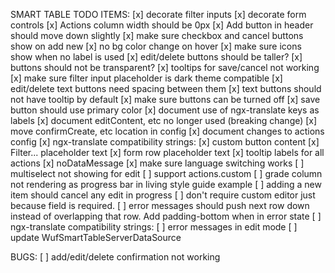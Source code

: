 SMART TABLE TODO ITEMS:
[x] decorate filter inputs
[x] decorate form controls
[x] Actions column width should be 0px
[x] Add button in header should move down slightly
[x] make sure checkbox and cancel buttons show on add new
[x] no bg color change on hover
[x] make sure icons show when no label is used
[x] edit/delete buttons should be taller?
[x] buttons should not be transparent?
[x] tooltips for save/cancel not working
[x] make sure filter input placeholder is dark theme compatible
[x] edit/delete text buttons need spacing between them
[x] text buttons should not have tooltip by default
[x] make sure buttons can be turned off
[x] save button should use primary color
[x] document use of ngx-translate keys as labels
[x] document editContent, etc no longer used (breaking change)
[x] move confirmCreate, etc location in config
[x] document changes to actions config
[x] ngx-translate compatibility strings:
    [x] custom button content
    [x] Filter... placeholder text 
    [x] form row placeholder text
    [x] tooltip labels for all actions
    [x] noDataMessage
[x] make sure language switching works
[ ] multiselect not showing for edit
[ ] support actions.custom
[ ] grade column not rendering as progress bar in living style guide example
[ ] adding a new item should cancel any edit in progress
[ ] don't require custom editor just because field is required.
[ ] error messages should push next row down instead of overlapping that row.  Add padding-bottom when in error state
[ ] ngx-translate compatibility strings:
    [ ] error messages in edit mode
[ ] update WufSmartTableServerDataSource

BUGS:
[ ] add/edit/delete confirmation not working

